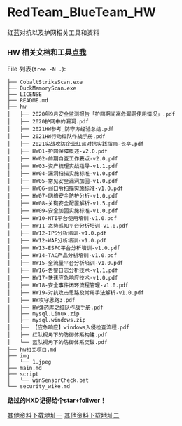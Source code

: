# RedTeam_BlueTeam_HW
红蓝对抗以及护网相关工具和资料 

### HW 相关文档和工具[点我](./hw相关项目.md)

File 列表(`tree -N .`):

```
├── CobaltStrikeScan.exe
├── DuckMemoryScan.exe
├── LICENSE
├── README.md
├── hw
│   ├── 2020年9月安全监测报告「护网期间高危漏洞使用情况」.pdf
│   ├── 2020护网中的漏洞.pdf
│   ├── 2021HW参考_防守方经验总结.pdf
│   ├── 2021HW行动红队作战手册.pdf
│   ├── 2021实战攻防企业红蓝对抗实践指南-长亭.pdf
│   ├── HW01-护网保障概述-v2.0.pdf
│   ├── HW02-前期自查工作要点-v2.0.pdf
│   ├── HW03-资产梳理实战指导-v1.1.pdf
│   ├── HW04-漏洞扫描实施标准-v1.0.pdf
│   ├── HW05-常见安全漏洞加固-v1.0.pdf
│   ├── HW06-弱口令扫描实施标准-v1.0.pdf
│   ├── HW07-网络安全防护分析-v1.0.pdf
│   ├── HW08-关键安全配置解析-v1.5.pdf
│   ├── HW09-安全加固实施标准-v1.0.pdf
│   ├── HW10-NTI平台使用培训-v1.0.pdf
│   ├── HW11-态势感知平台分析培训-v1.0.pdf
│   ├── HW12-IPS分析培训-v1.0.pdf
│   ├── HW12-WAF分析培训-v1.0.pdf
│   ├── HW13-ESPC平台分析培训-v1.0.pdf
│   ├── HW14-TAC产品分析培训-v1.0.pdf
│   ├── HW15-全流量平台分析培训-v1.0.pdf
│   ├── HW16-告警日志分析技术-v1.1.pdf
│   ├── HW17-快速应急响应技术-v1.0.pdf
│   ├── HW18-安全事件闭环流程管理-v1.0.pdf
│   ├── HW19-对抗攻击思路及常用手法解析-v1.0.pdf
│   ├── HW攻守思路3.pdf
│   ├── HW弹药库之红队作战手册.pdf
│   ├── mysql.Linux.zip
│   ├── mysql.windows.zip
│   ├── 【应急响应】windows入侵检查流程.pdf
│   ├── 红队视角下的防御体系构建.pdf
│   └── 蓝队视角下的防御体系突破.pdf
├── hw相关项目.md
├── img
│   └── 1.jpeg
├── main.md
├── script
│   └── winSensorCheck.bat
└── security_wike.md
```

**路过的HXD记得给个star+follwer！**

[其他资料下载地址一](https://pan.xlmy.net/%E5%AE%89%E5%85%A8%E7%B1%BB/%E5%AE%89%E5%85%A8%E8%B5%84%E6%96%99/%E5%88%A9%E5%88%83%E4%BF%A1%E5%AE%89%E8%B5%84%E6%96%99/%E6%8A%A4%E7%BD%91%E3%80%90%E7%BA%A2%E8%93%9D%E6%94%BB%E9%98%B2%E3%80%91/)
[其他资料下载地址二](http://disk.scan.cm/zlsec/zlsec_info/document/HW)

